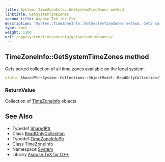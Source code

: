 ```yaml
---
title: System::TimeZoneInfo::GetSystemTimeZones method
linktitle: GetSystemTimeZones
second_title: Aspose.TeX for C++
description: 'System::TimeZoneInfo::GetSystemTimeZones method. Gets sorted collection of all time zones available on the local system in C++.'
type: docs
weight: 1100
url: /cpp/system/timezoneinfo/getsystemtimezones/
---
```

## TimeZoneInfo::GetSystemTimeZones method


Gets sorted collection of all time zones available on the local system.

```cpp
static SharedPtr<System::Collections::ObjectModel::ReadOnlyCollection<TimeZoneInfoPtr>> System::TimeZoneInfo::GetSystemTimeZones()
```


### ReturnValue

Collection of [TimeZoneInfo](../) objects.

## See Also

* Typedef [SharedPtr](../../sharedptr/)
* Class [ReadOnlyCollection](../../../system.collections.objectmodel/readonlycollection/)
* Typedef [TimeZoneInfoPtr](../../timezoneinfoptr/)
* Class [TimeZoneInfo](../)
* Namespace [System](../../)
* Library [Aspose.TeX for C++](../../../)
